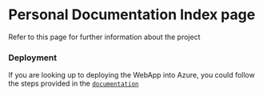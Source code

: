# Personal Documentation Index page
Refer to this page for further information about the project

### Deployment
If you are looking up to deploying the WebApp into Azure, you could follow the steps provided in the [`documentation`](/docs/deployment/azure_deployment.md)
